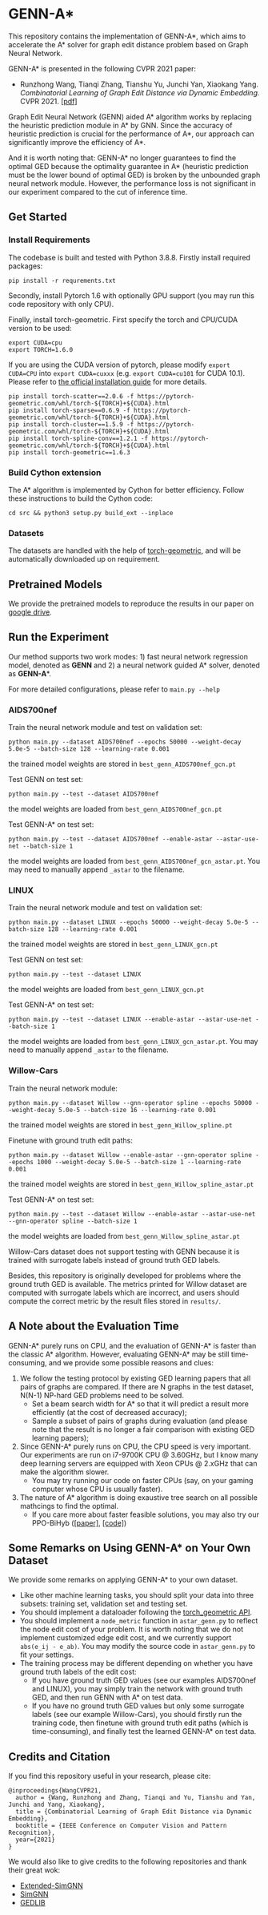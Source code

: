 # GENN-A*
This repository contains the implementation of GENN-A*, which aims to accelerate the A* solver for graph edit distance problem based on Graph Neural Network.

GENN-A* is presented in the following CVPR 2021 paper:
    
* Runzhong Wang, Tianqi Zhang, Tianshu Yu, Junchi Yan, Xiaokang Yang. 
_Combinatorial Learning of Graph Edit Distance via Dynamic Embedding._
CVPR 2021. [[pdf]](https://openaccess.thecvf.com/content/CVPR2021/papers/Wang_Combinatorial_Learning_of_Graph_Edit_Distance_via_Dynamic_Embedding_CVPR_2021_paper.pdf)

Graph Edit Neural Network (GENN) aided A* algorithm works by replacing the heuristic prediction module in A* by GNN. Since the accuracy of heuristic prediction is crucial for the performance of A*, our approach can significantly improve the efficiency of A*.

And it is worth noting that: GENN-A* no longer guarantees to find the optimal GED because the optimality guarantee in A* (heuristic prediction must be the lower bound of optimal GED) is broken by the unbounded graph neural network module. However, the performance loss is not significant in our experiment compared to the cut of inference time.

## Get Started
### Install Requirements
The codebase is built and tested with Python 3.8.8. Firstly install required packages:
```
pip install -r requrements.txt
```

Secondly, install Pytorch 1.6 with optionally GPU support (you may run this code repository with only CPU).

Finally, install torch-geometric. First specify the torch and CPU/CUDA version to be used:
```
export CUDA=cpu
export TORCH=1.6.0
```
If you are using the CUDA version of pytorch, please modify ``export CUDA=CPU`` into ``export CUDA=cuxxx`` (e.g. ``export CUDA=cu101`` for CUDA 10.1). Please refer to [the official installation guide](https://pytorch-geometric.readthedocs.io/en/latest/notes/installation.html) for more details.
```
pip install torch-scatter==2.0.6 -f https://pytorch-geometric.com/whl/torch-${TORCH}+${CUDA}.html
pip install torch-sparse==0.6.9 -f https://pytorch-geometric.com/whl/torch-${TORCH}+${CUDA}.html
pip install torch-cluster==1.5.9 -f https://pytorch-geometric.com/whl/torch-${TORCH}+${CUDA}.html
pip install torch-spline-conv==1.2.1 -f https://pytorch-geometric.com/whl/torch-${TORCH}+${CUDA}.html
pip install torch-geometric==1.6.3
```

### Build Cython extension
The A* algorithm is implemented by Cython for better efficiency. Follow these instructions to build the Cython code:
```
cd src && python3 setup.py build_ext --inplace
```

### Datasets
The datasets are handled with the help of [torch-geometric](https://pytorch-geometric.readthedocs.io/en/latest/modules/datasets.html#torch_geometric.datasets.GEDDataset),
and will be automatically downloaded up on requirement.

## Pretrained Models
We provide the pretrained models to reproduce the results in our paper on [google drive](https://drive.google.com/drive/folders/1mUpwHeW1RbMHaNxX_PZvD5HrWvyCQG8y?usp=sharing).

## Run the Experiment
Our method supports two work modes: 1) fast neural network regression model, denoted as **GENN** and 2) a neural network guided A* solver, denoted as **GENN-A***.

For more detailed configurations, please refer to ``main.py --help``

### AIDS700nef
Train the neural network module and test on validation set:
```
python main.py --dataset AIDS700nef --epochs 50000 --weight-decay 5.0e-5 --batch-size 128 --learning-rate 0.001
```
the trained model weights are stored in ``best_genn_AIDS700nef_gcn.pt``

Test GENN on test set:
```
python main.py --test --dataset AIDS700nef
```
the model weights are loaded from ``best_genn_AIDS700nef_gcn.pt``

Test GENN-A* on test set:
```
python main.py --test --dataset AIDS700nef --enable-astar --astar-use-net --batch-size 1
```
the model weights are loaded from ``best_genn_AIDS700nef_gcn_astar.pt``. You may need to manually append ``_astar`` to the filename.

### LINUX
Train the neural network module and test on validation set:
```
python main.py --dataset LINUX --epochs 50000 --weight-decay 5.0e-5 --batch-size 128 --learning-rate 0.001
```
the trained model weights are stored in ``best_genn_LINUX_gcn.pt``

Test GENN on test set:
```
python main.py --test --dataset LINUX
```
the model weights are loaded from ``best_genn_LINUX_gcn.pt``

Test GENN-A* on test set:
```
python main.py --test --dataset LINUX --enable-astar --astar-use-net --batch-size 1
```
the model weights are loaded from ``best_genn_LINUX_gcn_astar.pt``. You may need to manually append ``_astar`` to the filename.

### Willow-Cars
Train the neural network module:
```
python main.py --dataset Willow --gnn-operator spline --epochs 50000 --weight-decay 5.0e-5 --batch-size 16 --learning-rate 0.001
```
the trained model weights are stored in ``best_genn_Willow_spline.pt``

Finetune with ground truth edit paths:
```
python main.py --dataset Willow --enable-astar --gnn-operator spline --epochs 1000 --weight-decay 5.0e-5 --batch-size 1 --learning-rate 0.001
```
the trained model weights are stored in ``best_genn_Willow_spline_astar.pt``

Test GENN-A* on test set:
```
python main.py --test --dataset Willow --enable-astar --astar-use-net --gnn-operator spline --batch-size 1
```
the model weights are loaded from ``best_genn_Willow_spline_astar.pt``

Willow-Cars dataset does not support testing with GENN because it is trained with surrogate labels instead of ground truth GED labels.

Besides, this repository is originally developed for problems where the ground truth GED is available. The metrics printed for Willow dataset are computed with surrogate labels which are incorrect, and users should compute the correct metric by the result files stored in ``results/``.

## A Note about the Evaluation Time
GENN-A* purely runs on CPU, and the evaluation of GENN-A* is faster than the classic A* algorithm. However, evaluating GENN-A* may be still time-consuming, and we provide some possible reasons and clues:
1. We follow the testing protocol by existing GED learning papers that all pairs of graphs are compared. If there are N graphs in the test dataset, N(N-1) NP-hard GED problems need to be solved.
    * Set a beam search width for A* so that it will predict a result more efficiently (at the cost of decreased accuracy);
    * Sample a subset of pairs of graphs during evaluation (and please note that the result is no longer a fair comparison with existing GED learning papers);
2. Since GENN-A* purely runs on CPU, the CPU speed is very important. Our experiments are run on i7-9700K CPU @ 3.60GHz, but I know many deep learning servers are equipped with Xeon CPUs @ 2.xGHz that can make the algorithm slower. 
    * You may try running our code on faster CPUs (say, on your gaming computer whose CPU is usually faster).
3. The nature of A* algorithm is doing exaustive tree search on all possible mathcings to find the optimal. 
    * If you care more about faster feasible solutions, you may also try our PPO-BiHyb ([[paper]](https://arxiv.org/abs/2106.04927), [[code]](https://github.com/Thinklab-SJTU/ppo-bihyb#graph-edit-distance-ged))

## Some Remarks on Using GENN-A* on Your Own Dataset
We provide some remarks on applying GENN-A* to your own dataset. 
* Like other machine learning tasks, you should split your data into three subsets: training set, validation set and testing set.
* You should implement a dataloader following the [torch_geometric API](https://pytorch-geometric.readthedocs.io/en/latest/modules/datasets.html).
* You should implement a ``node_metric`` function in ``astar_genn.py`` to reflect the node edit cost of your problem. It is worth noting that we do not implement customized edge edit cost, and we currently support ``abs(e_ij - e_ab)``. You may modify the source code in ``astar_genn.py`` to fit your settings.
* The training process may be different depending on whether you have ground truth labels of the edit cost:
    * If you have ground truth GED values (see our examples AIDS700nef and LINUX), you may simply train the network with ground truth GED, and then run GENN with A* on test data. 
    * If you have no ground truth GED values but only some surrogate labels (see our example Willow-Cars), you should firstly run the training code, then finetune with ground truth edit paths (which is time-consuming), and finally test the learned GENN-A* on test data.

## Credits and Citation

If you find this repository useful in your research, please cite:
```
@inproceedings{WangCVPR21,
  author = {Wang, Runzhong and Zhang, Tianqi and Yu, Tianshu and Yan, Junchi and Yang, Xiaokang},
  title = {Combinatorial Learning of Graph Edit Distance via Dynamic Embedding},
  booktitle = {IEEE Conference on Computer Vision and Pattern Recognition},
  year={2021}
}
```

We would also like to give credits to the following repositories and thank their great wok:
* [Extended-SimGNN](https://github.com/gospodima/Extended-SimGNN)
* [SimGNN](https://github.com/yunshengb/SimGNN)
* [GEDLIB](https://github.com/dbblumenthal/gedlib)
